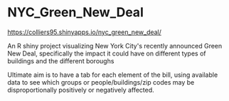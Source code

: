 # NYC_Green_New_Deal
https://colliers95.shinyapps.io/nyc_green_new_deal/

An R shiny project visualizing New York City's recently announced Green New Deal, specifically the impact it could have on different types of buildings and the different boroughs

Ultimate aim is to have a tab for each element of the bill, using available data to see which groups or people/buildings/zip codes may be disproportionally positively or negatively affected.

